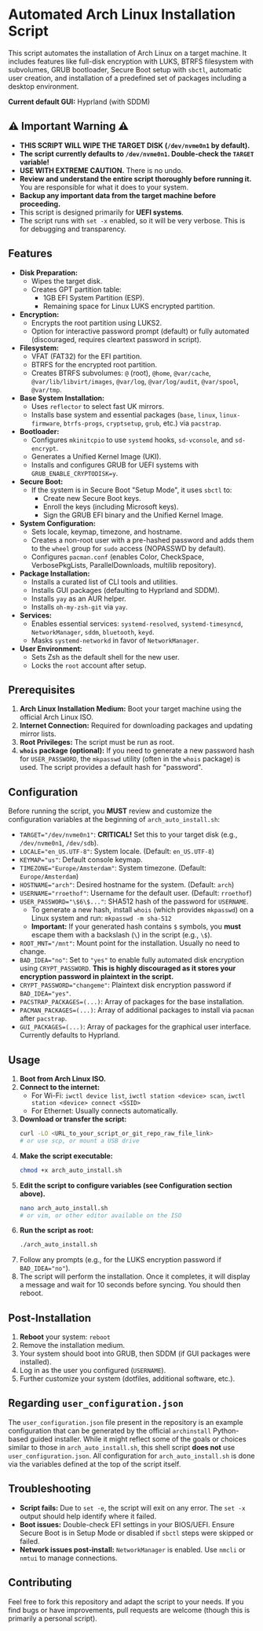 # Automated Arch Linux Installation Script

This script automates the installation of Arch Linux on a target machine. It includes features like full-disk encryption with LUKS, BTRFS filesystem with subvolumes, GRUB bootloader, Secure Boot setup with `sbctl`, automatic user creation, and installation of a predefined set of packages including a desktop environment.

**Current default GUI:** Hyprland (with SDDM)

## ⚠️ Important Warning ⚠️

*   **THIS SCRIPT WILL WIPE THE TARGET DISK (`/dev/nvme0n1` by default).**
*   **The script currently defaults to `/dev/nvme0n1`. Double-check the `TARGET` variable!**
*   **USE WITH EXTREME CAUTION.** There is no undo.
*   **Review and understand the entire script thoroughly before running it.** You are responsible for what it does to your system.
*   **Backup any important data from the target machine before proceeding.**
*   This script is designed primarily for **UEFI systems**.
*   The script runs with `set -x` enabled, so it will be very verbose. This is for debugging and transparency.

## Features

*   **Disk Preparation:**
    *   Wipes the target disk.
    *   Creates GPT partition table:
        *   1GB EFI System Partition (ESP).
        *   Remaining space for Linux LUKS encrypted partition.
*   **Encryption:**
    *   Encrypts the root partition using LUKS2.
    *   Option for interactive password prompt (default) or fully automated (discouraged, requires cleartext password in script).
*   **Filesystem:**
    *   VFAT (FAT32) for the EFI partition.
    *   BTRFS for the encrypted root partition.
    *   Creates BTRFS subvolumes: `@` (root), `@home`, `@var/cache`, `@var/lib/libvirt/images`, `@var/log`, `@var/log/audit`, `@var/spool`, `@var/tmp`.
*   **Base System Installation:**
    *   Uses `reflector` to select fast UK mirrors.
    *   Installs base system and essential packages (`base`, `linux`, `linux-firmware`, `btrfs-progs`, `cryptsetup`, `grub`, etc.) via `pacstrap`.
*   **Bootloader:**
    *   Configures `mkinitcpio` to use `systemd` hooks, `sd-vconsole`, and `sd-encrypt`.
    *   Generates a Unified Kernel Image (UKI).
    *   Installs and configures GRUB for UEFI systems with `GRUB_ENABLE_CRYPTODISK=y`.
*   **Secure Boot:**
    *   If the system is in Secure Boot "Setup Mode", it uses `sbctl` to:
        *   Create new Secure Boot keys.
        *   Enroll the keys (including Microsoft keys).
        *   Sign the GRUB EFI binary and the Unified Kernel Image.
*   **System Configuration:**
    *   Sets locale, keymap, timezone, and hostname.
    *   Creates a non-root user with a pre-hashed password and adds them to the `wheel` group for `sudo` access (NOPASSWD by default).
    *   Configures `pacman.conf` (enables Color, CheckSpace, VerbosePkgLists, ParallelDownloads, multilib repository).
*   **Package Installation:**
    *   Installs a curated list of CLI tools and utilities.
    *   Installs GUI packages (defaulting to Hyprland and SDDM).
    *   Installs `yay` as an AUR helper.
    *   Installs `oh-my-zsh-git` via `yay`.
*   **Services:**
    *   Enables essential services: `systemd-resolved`, `systemd-timesyncd`, `NetworkManager`, `sddm`, `bluetooth`, `keyd`.
    *   Masks `systemd-networkd` in favor of `NetworkManager`.
*   **User Environment:**
    *   Sets Zsh as the default shell for the new user.
    *   Locks the `root` account after setup.

## Prerequisites

1.  **Arch Linux Installation Medium:** Boot your target machine using the official Arch Linux ISO.
2.  **Internet Connection:** Required for downloading packages and updating mirror lists.
3.  **Root Privileges:** The script must be run as root.
4.  **`whois` package (optional):** If you need to generate a new password hash for `USER_PASSWORD`, the `mkpasswd` utility (often in the `whois` package) is used. The script provides a default hash for "password".

## Configuration

Before running the script, you **MUST** review and customize the configuration variables at the beginning of `arch_auto_install.sh`:

*   `TARGET="/dev/nvme0n1"`: **CRITICAL!** Set this to your target disk (e.g., `/dev/nvme0n1`, `/dev/sdb`).
*   `LOCALE="en_US.UTF-8"`: System locale. (Default: `en_US.UTF-8`)
*   `KEYMAP="us"`: Default console keymap.
*   `TIMEZONE="Europe/Amsterdam"`: System timezone. (Default: `Europe/Amsterdam`)
*   `HOSTNAME="arch"`: Desired hostname for the system. (Default: `arch`)
*   `USERNAME="rroethof"`: Username for the default user. (Default: `rroethof`)
*   `USER_PASSWORD="\$6\$..."`: SHA512 hash of the password for `USERNAME`.
    *   To generate a new hash, install `whois` (which provides `mkpasswd`) on a Linux system and run: `mkpasswd -m sha-512`
    *   **Important:** If your generated hash contains `$` symbols, you **must** escape them with a backslash (`\`) in the script (e.g., `\$`).
*   `ROOT_MNT="/mnt"`: Mount point for the installation. Usually no need to change.
*   `BAD_IDEA="no"`: Set to `"yes"` to enable fully automated disk encryption using `CRYPT_PASSWORD`. **This is highly discouraged as it stores your encryption password in plaintext in the script.**
*   `CRYPT_PASSWORD="changeme"`: Plaintext disk encryption password if `BAD_IDEA="yes"`.
*   `PACSTRAP_PACKAGES=(...)`: Array of packages for the base installation.
*   `PACMAN_PACKAGES=(...)`: Array of additional packages to install via `pacman` after `pacstrap`.
*   `GUI_PACKAGES=(...)`: Array of packages for the graphical user interface. Currently defaults to Hyprland.

## Usage

1.  **Boot from Arch Linux ISO.**
2.  **Connect to the internet:**
    *   For Wi-Fi: `iwctl device list`, `iwctl station <device> scan`, `iwctl station <device> connect <SSID>`
    *   For Ethernet: Usually connects automatically.
3.  **Download or transfer the script:**
    ```bash
    curl -LO <URL_to_your_script_or_git_repo_raw_file_link>
    # or use scp, or mount a USB drive
    ```
4.  **Make the script executable:**
    ```bash
    chmod +x arch_auto_install.sh
    ```
5.  **Edit the script to configure variables (see Configuration section above).**
    ```bash
    nano arch_auto_install.sh
    # or vim, or other editor available on the ISO
    ```
6.  **Run the script as root:**
    ```bash
    ./arch_auto_install.sh
    ```
7.  Follow any prompts (e.g., for the LUKS encryption password if `BAD_IDEA="no"`).
8.  The script will perform the installation. Once it completes, it will display a message and wait for 10 seconds before syncing. You should then reboot.

## Post-Installation

1.  **Reboot** your system: `reboot`
2.  Remove the installation medium.
3.  Your system should boot into GRUB, then SDDM (if GUI packages were installed).
4.  Log in as the user you configured (`USERNAME`).
5.  Further customize your system (dotfiles, additional software, etc.).

## Regarding `user_configuration.json`

The `user_configuration.json` file present in the repository is an example configuration that can be generated by the official `archinstall` Python-based guided installer. While it might reflect some of the goals or choices similar to those in `arch_auto_install.sh`, this shell script **does not** use `user_configuration.json`. All configuration for `arch_auto_install.sh` is done via the variables defined at the top of the script itself.

## Troubleshooting

*   **Script fails:** Due to `set -e`, the script will exit on any error. The `set -x` output should help identify where it failed.
*   **Boot issues:** Double-check EFI settings in your BIOS/UEFI. Ensure Secure Boot is in Setup Mode or disabled if `sbctl` steps were skipped or failed.
*   **Network issues post-install:** `NetworkManager` is enabled. Use `nmcli` or `nmtui` to manage connections.

## Contributing

Feel free to fork this repository and adapt the script to your needs. If you find bugs or have improvements, pull requests are welcome (though this is primarily a personal script).
